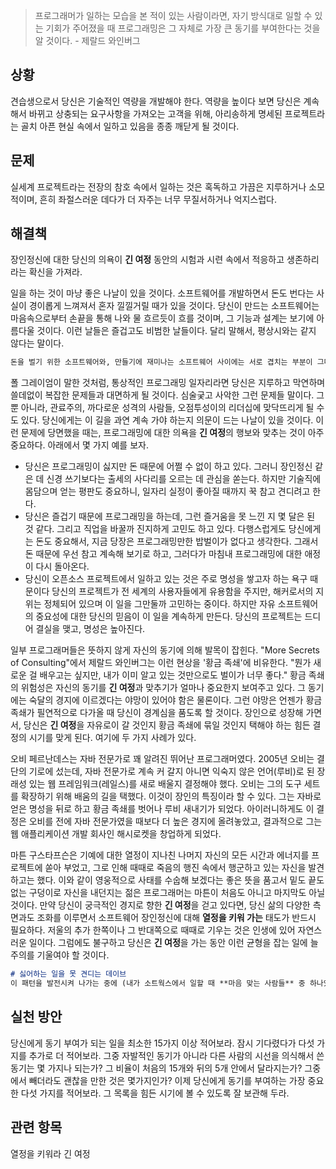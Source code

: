 > 프로그래머가 일하는 모습을 본 적이 있는 사람이라면, 자기 방식대로 일할 수 있는 기회가 주어졌을 때 프로그래밍은 그 자체로 가장 큰 동기를 부여한다는 것을 알 것이다. - 제랄드 와인버그

## 상황
견습생으로서 당신은 기술적인 역량을 개발해야 한다. 역량을 높이다 보면 당신은 계속해서 바뀌고 상충되는 요구사항을 가져오는 고객을 위해, 아리송하게 명세된 프로젝트라는 골치 아픈 현실 속에서 일하고 있음을 종종 깨닫게 될 것이다.

## 문제
실세계 프로젝트라는 전장의 참호 속에서 일하는 것은 혹독하고 가끔은 지루하거나 소모적이며, 흔히 좌절스러운 데다가 더 자주는 너무 무질서하거나 억지스럽다.

## 해결책
장인정신에 대한 당신의 의욕이 **긴 여정** 동안의 시험과 시련 속에서 적응하고 생존하리라는 확신을 가져라.

일을 하는 것이 마냥 좋은 나날이 있을 것이다. 소프트웨어를 개발하면서 돈도 번다는 사실이 경이롭게 느껴져서 혼자 낄낄거릴 때가 있을 것이다. 당신이 만드는 소프트웨어는 마음속으로부터 손끝을 통해 나와 물 흐르듯이 흐를 것이며, 그 기능과 설계는 보기에 아름다울 것이다. 이런 날들은 즐겁고도 비범한 날들이다. 달리 말해서, 평상시와는 같지 않다는 말이다.

```md
돈을 벌기 위한 소프트웨어와, 만들기에 재미나는 소프트웨어 사이에는 서로 겹치는 부분이 그다지 많지 않다. (중략) 당신이 돈을 벌고자 한다면, 너무 지저분해서 누구든 공짜로는 해결하려 들지 않는 그런 문제를 안고 씨름해야 할 때가 많다. - 폴 그레이엄
```

폴 그레이엄이 말한 것처럼, 통상적인 프로그래밍 일자리라면 당신은 지루하고 막연하며 쓸데없이 복잡한 문제들과 대면하게 될 것이다. 심술궂고 사악한 그런 문제들 말이다. 그뿐 아니라, 관료주의, 까다로운 성격의 사람들, 오점투성이의 리더십에 맞닥뜨리게 될 수도 있다. 당신에게는 이 길을 과연 계속 가야 하는지 의문이 드는 나날이 있을 것이다. 이런 문제에 당면했을 때는, 프로그래밍에 대한 의욕을 **긴 여정**의 행보와 맞추는 것이 아주 중요하다. 아래에서 몇 가지 예를 보자.

- 당신은 프로그래밍이 싫지만 돈 때문에 어쩔 수 없이 하고 있다. 그러니 장인정신 같은 데 신경 쓰기보다는 출세의 사다리를 오르는 데 관심을 쏟는다. 하지만 기술직에 몸담으며 얻는 평판도 중요하니, 일자리 실정이 좋아질 때까지 꾹 참고 견디려고 한다.
- 당신은 즐겁기 때문에 프로그래밍을 하는데, 그런 즐거움을 못 느낀 지 몇 달은 된 것 같다. 그리고 직업을 바꿀까 진지하게 고민도 하고 있다. 다행스럽게도 당신에게는 돈도 중요해서, 지금 당장은 프로그래밍만한 밥벌이가 없다고 생각한다. 그래서 돈 때문에 우선 참고 계속해 보기로 하고, 그러다가 마침내 프로그래밍에 대한 애정이 다시 돌아온다.
- 당신이 오픈소스 프로젝트에서 일하고 있는 것은 주로 명성을 쌓고자 하는 욕구 때문이다 당신의 프로젝트가 전 세계의 사용자들에게 유용함을 주지만, 해커로서의 지위는 정체되어 있으며 이 일을 그만둘까 고민하는 중이다. 하지만 자유 소프트웨어의 중요성에 대한 당신의 믿음이 이 일을 계속하게 만든다. 당신의 프로젝트는 드디어 결실을 맺고, 명성은 높아진다.

일부 프로그래머들은 뜻하지 않게 자신의 동기에 의해 발목이 잡힌다. "More Secrets of Consulting"에서 제랄드 와인버그는 이런 현상을 '황금 족쇄'에 비유한다. "뭔가 새로운 걸 배우고는 싶지만, 내가 이미 알고 있는 것만으로도 벌이가 너무 좋다." 황금 족쇄의 위험성은 자신의 동기를 **긴 여정**과 맞추기가 얼마나 중요한지 보여주고 있다. 그 동기에는 숙달의 경지에 이르겠다는 야망이 있어야 함은 물론이다. 그런 야망은 언젠가 황금 족쇄가 필연적으로 다가올 때 당신이 경계심을 품도록 할 것이다. 장인으로 성장해 가면서, 당신은 **긴 여정**을 자유로이 갈 것인지 황금 족쇄에 묶일 것인지 택해야 하는 힘든 결정의 시기를 맞게 된다. 여기에 두 가지 사례가 있다.

오비 페르난데스는 자바 전문가로 꽤 알려진 뛰어난 프로그래머였다. 2005년 오비는 결단의 기로에 섰는데, 자바 전문가로 계속 커 갈지 아니면 익숙지 않은 언어(루비)로 된 장래성 있는 웹 프레임워크(레일스)를 새로 배울지 결정해야 했다. 오비는 그의 도구 세트를 확장하기 위해 배움의 길을 택했다. 이것이 장인의 특징이라 할 수 있다. 그는 자바로 얻은 명성을 뒤로 하고 황금 족쇄를 벗어나 루비 새내기가 되었다. 아이러니하게도 이 결정은 오비를 전에 자바 전문가였을 때보다 더 높은 경지에 올려놓았고, 결과적으로 그는 웹 애플리케이션 개발 회사인 해시로켓을 창업하게 되었다.

마튼 구스타프슨은 기예에 대한 열정이 지나친 나머지 자신의 모든 시간과 에너지를 프로젝트에 쏟아 부었고, 그로 인해 때때로 죽음의 행진 속에서 행군하고 있는 자신을 발견하고는 했다. 이와 같이 영웅적으로 사태를 수숩해 보겠다는 좋은 뜻을 품고서 밑도 끝도 없는 구덩이로 자신을 내던지는 젊은 프로그래머는 마튼이 처음도 아니고 마지막도 아닐 것이다. 만약 당신이 궁극적인 경지로 향한 **긴 여정**을 걷고 있다면, 당신 삶의 다양한 측면과도 조화를 이루면서 소프트웨어 장인정신에 대해 **열정을 키워 가는** 태도가 반드시 필요하다. 저울의 추가 한쪽이나 그 반대쪽으로 때때로 기우는 것은 인생에 있어 자연스러운 일이다. 그럼에도 불구하고 당신은 **긴 여정**을 가는 동안 이런 균형을 잡는 일에 늘 주의를 기울여야 할 것이다.

```md
# 싫어하는 일을 못 견디는 데이브
이 패턴을 발전시켜 나가는 중에 (내가 소트웍스에서 일할 때 **마음 맞는 사람들** 중 하나였던) 데이비드 우드가 여기 어울리는 통설을 몇 가지 알려 주었는데, 예를 들면 이런 것이다. "좋아하는 일을 하면 돈은 저절로 따라 온다." 나에게는 이말이 상당히 공감이 가는데, 좋아하는 일을 할 수 없게 되면 나는 완전히 병자 꼴이 되기 때문이다. 반대로 좋아하는 일을 하면 내게는 일에 쏟아 부을 엄청난 에너지와 창의력이 생기고, 결과적으로 더 나은 금전적인 보상을 받게 된다. 많은 프로그래머들이 단기적으로는 더 나은 보수를 받는 직장을 구할 수 있겠지만, 길게 본다면 좋아하는 일을 하는 데 따라오는 금전적인 보상은 결국 그런 단기적인 보상을 상쇄하고도 남을 것이다. 이렇게 통념에 다소 반대되는 듯한 지혜에 대해서 더 알고 싶다면, 2005년 스탠포트 대학의 졸업식에서 행한 (대학 중퇴자이자 애플사의 공동 창업자인) 스티브 잡스의 연설을 읽어 보기를 권한다. - 데이브 후버
```

## 실천 방안
당신에게 동기 부여가 되는 일을 최소한 15가지 이상 적어보라. 잠시 기다렸다가 다섯 가지를 추가로 더 적어보라. 그중 자발적인 동기가 아니라 다른 사람의 시선을 의식해서 쓴 동기는 몇 가지나 되는가? 그 비율이 처음의 15개와 뒤의 5개 안에서 달라지는가? 그중에서 빼더라도 괜찮을 만한 것은 몇가지인가? 이제 당신에게 동기를 부여하는 가장 중요한 다섯 가지를 적어보라. 그 목록을 힘든 시기에 볼 수 있도록 잘 보관해 두라.

## 관련 항목
열정을 키워라
긴 여정
